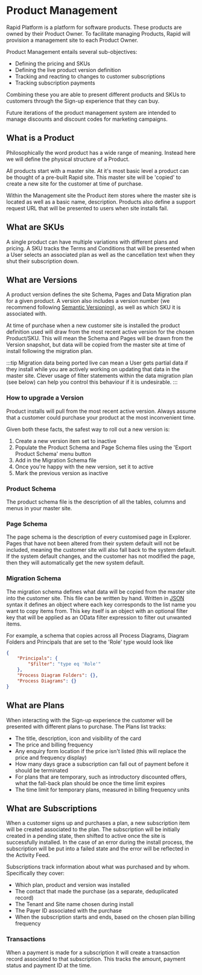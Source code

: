 # Product Management
Rapid Platform is a platform for software products. These products are owned by their Product Owner. To facilitate managing Products, Rapid will provision a management site to each Product Owner.

Product Management entails several sub-objectives:
- Defining the pricing and SKUs
- Defining the live product version definition
- Tracking and reacting to changes to customer subscriptions
- Tracking subscription payments

Combining these you are able to present different products and SKUs to customers through the Sign-up experience that they can buy.

Future iterations of the product management system are intended to manage discounts and discount codes for marketing campaigns.

## What is a Product
Philosophically the word product has a wide range of meaning. Instead here we will define the physical structure of a Product.

All products start with a master site. At it's most basic level a product can be thought of a pre-built Rapid site. This master site will be 'copied' to create a new site for the customer at time of purchase. 

Within the Management site the Product item stores where the master site is located as well as a basic name, description. Products also define a support request URL that will be presented to users when site installs fail.

## What are SKUs
A single product can have multiple variations with different plans and pricing. A SKU tracks the Terms and Conditions that will be presented when a User selects an associated plan as well as the cancellation text when they shut their subscription down.

## What are Versions
A product version defines the site Schema, Pages and Data Migration plan for a given product. A version also includes a version number (we recommend following [Semantic Versioning](https://semver.org/)), as well as which SKU it is associated with. 

At time of purchase when a new customer site is installed the product definition used will draw from the most recent active version for the chosen Product/SKU. This will mean the Schema and Pages will be drawn from the Version snapshot, but data will be copied from the master site at time of install following the migration plan.

:::tip
Migration data being ported live can mean a User gets partial data if they install while you are actively working on updating that data in the master site. Clever usage of filter statements within the data migration plan (see below) can help you control this behaviour if it is undesirable.
:::

### How to upgrade a Version
Product installs will pull from the most recent active version. Always assume that a customer could purchase your product at the most inconvenient time.

Given both these facts, the safest way to roll out a new version is:
1) Create a new version item set to inactive
2) Populate the Product Schema and Page Schema files using the 'Export Product Schema' menu button
3) Add in the Migration Schema file
4) Once you're happy with the new version, set it to active
5) Mark the previous version as inactive

### Product Schema
The product schema file is the description of all the tables, columns and menus in your master site.

### Page Schema
The page schema is the description of every customised page in Explorer. Pages that have not been altered from their system default will not be included, meaning the customer site will also fall back to the system default. If the system default changes, and the customer has not modified the page, then they will automatically get the new system default.

### Migration Schema
The migration schema defines what data will be copied from the master site into the customer site. This file can be written by hand. Written in [JSON](https://developer.mozilla.org/en-US/docs/Learn/JavaScript/Objects/JSON) syntax it defines an object where each key corresponds to the list name you want to copy items from. This key itself is an object with an optional filter key that will be applied as an OData filter expression to filter out unwanted items.

For example, a schema that copies across all Process Diagrams, Diagram Folders and Principals that are set to the 'Role' type would look like
```JSON
{
	"Principals": {
		"$filter": "type eq 'Role'"
	},
	"Process Diagram Folders": {},
	"Process Diagrams": {}
}
```

## What are Plans
When interacting with the Sign-up experience the customer will be presented with different plans to purchase. The Plans list tracks:
- The title, description, icon and visibility of the card
- The price and billing frequency
- Any enquiry form location if the price isn't listed (this will replace the price and frequency display)
- How many days grace a subscription can fall out of payment before it should be terminated
- For plans that are temporary, such as introductory discounted offers, what the fall-back plan should be once the time limit expires
- The time limit for temporary plans, measured in billing frequency units

## What are Subscriptions
When a customer signs up and purchases a plan, a new subscription item will be created associated to the plan. The subscription will be initially created in a pending state, then shifted to active once the site is successfully installed. In the case of an error during the install process, the subscription will be put into a failed state and the error will be reflected in the Activity Feed.

Subscriptions track information about what was purchased and by whom. Specifically they cover:
- Which plan, product and version was installed
- The contact that made the purchase (as a separate, deduplicated record)
- The Tenant and Site name chosen during install
- The Payer ID associated with the purchase
- When the subscription starts and ends, based on the chosen plan billing frequency

### Transactions
When a payment is made for a subscription it will create a transaction record associated to that subscription. This tracks the amount, payment status and payment ID at the time.